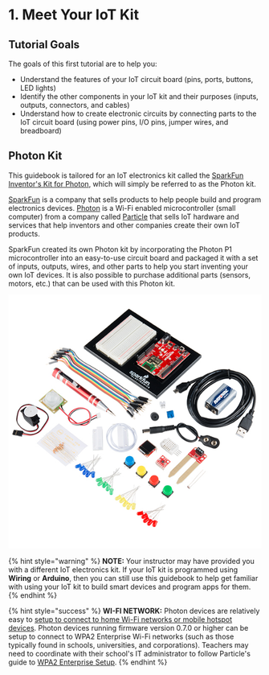 # 1. Meet Your IoT Kit

## Tutorial Goals

The goals of this first tutorial are to help you:

* Understand the features of your IoT circuit board \(pins, ports, buttons, LED lights\)
* Identify the other components in your IoT kit and their purposes \(inputs, outputs, connectors, and cables\)
* Understand how to create electronic circuits by connecting parts to the IoT circuit board \(using power pins, I/O pins, jumper wires, and breadboard\)

## Photon Kit

This guidebook is tailored for an IoT electronics kit called the [SparkFun Inventor's Kit for Photon](https://www.sparkfun.com/products/13320), which will simply be referred to as the Photon kit.

[SparkFun](https://www.sparkfun.com/) is a company that sells products to help people build and program electronics devices. [Photon](https://www.particle.io/products/hardware/photon-wifi) is a Wi-Fi enabled microcontroller \(small computer\) from a company called [Particle](https://www.particle.io/) that sells IoT hardware and services that help inventors and other companies create their own IoT products.

SparkFun created its own Photon kit by incorporating the Photon P1 microcontroller into an easy-to-use circuit board and packaged it with a set of inputs, outputs, wires, and other parts to help you start inventing your own IoT devices. It is also possible to purchase additional parts \(sensors, motors, etc.\) that can be used with this Photon kit.

![SparkFun Inventor&apos;s Kit for Photon](../../.gitbook/assets/sparkfun-photon-kit.jpg)

{% hint style="warning" %}
**NOTE:** Your instructor may have provided you with a different IoT electronics kit. If your IoT kit is programmed using **Wiring** or **Arduino**, then you can still use this guidebook to help get familiar with using your IoT kit to build smart devices and program apps for them.
{% endhint %}

{% hint style="success" %}
**WI-FI NETWORK:**  Photon devices are relatively easy to [setup to connect to home Wi-Fi networks or mobile hotspot devices](https://docs.particle.io/guide/getting-started/connect/photon/). Photon devices running firmware version 0.7.0 or higher can be setup to connect to WPA2 Enterprise Wi-Fi networks \(such as those typically found in schools, universities, and corporations\). Teachers may need to coordinate with their school's IT administrator to follow Particle's guide to [WPA2 Enterprise Setup](https://docs.particle.io/faq/particle-devices/wpa2-enterprise/photon/).
{% endhint %}

